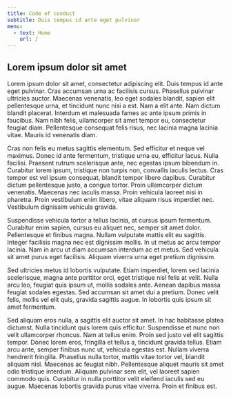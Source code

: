 ```yaml
---
title: Code of conduct
subtitle: Duis tempus id ante eget pulvinar
menu:
  - text: Home
    url: /
---
```


## Lorem ipsum dolor sit amet

Lorem ipsum dolor sit amet, consectetur adipiscing elit. Duis tempus id ante
eget pulvinar. Cras accumsan urna ac facilisis cursus. Phasellus pulvinar
ultricies auctor. Maecenas venenatis, leo eget sodales blandit, sapien elit
pellentesque urna, et tincidunt nunc nisi a est. Nam a elit ante. Nam dictum
blandit placerat. Interdum et malesuada fames ac ante ipsum primis in faucibus.
Nam nibh felis, ullamcorper sit amet tempor eu, consectetur feugiat diam.
Pellentesque consequat felis risus, nec lacinia magna lacinia vitae. Mauris id
venenatis diam.

Cras non felis eu metus sagittis elementum. Sed efficitur et neque vel maximus.
Donec id ante fermentum, tristique urna eu, efficitur lacus. Nulla facilisi.
Praesent rutrum scelerisque ante, nec egestas ipsum bibendum in. Curabitur lorem
ipsum, tristique non turpis non, convallis iaculis lectus. Cras tempor est vel
ipsum consequat, blandit tempor libero dapibus. Curabitur dictum pellentesque
justo, a congue tortor. Proin ullamcorper dictum venenatis. Maecenas nec iaculis
massa. Proin vehicula laoreet nisi in pharetra. Proin vestibulum enim libero,
vitae aliquam risus imperdiet nec. Vestibulum dignissim vehicula gravida.

Suspendisse vehicula tortor a tellus lacinia, at cursus ipsum fermentum.
Curabitur enim sapien, cursus eu aliquet nec, semper sit amet dolor.
Pellentesque et finibus magna. Nullam vulputate mattis elit eu sagittis. Integer
facilisis magna nec est dignissim mollis. In ut metus ac arcu tempor lacinia.
Nam in arcu ut diam accumsan interdum ac et metus. Sed vehicula sit amet purus
eget facilisis. Aliquam viverra urna eget pretium dignissim.

Sed ultricies metus id lobortis vulputate. Etiam imperdiet, lorem sed lacinia
scelerisque, magna ante porttitor orci, eget tristique nisl felis at velit.
Nulla arcu leo, feugiat quis ipsum ut, mollis sodales ante. Aenean dapibus massa
feugiat sodales egestas. Sed accumsan sit amet dui a pretium. Donec velit felis,
mollis vel elit quis, gravida sagittis augue. In lobortis quis ipsum sit amet
fermentum.

Sed aliquam eros nulla, a sagittis elit auctor sit amet. In hac habitasse platea
dictumst. Nulla tincidunt quis lorem quis efficitur. Suspendisse et nunc non
velit ullamcorper rhoncus. Nam at tellus enim. Proin sed justo vel elit sagittis
tempor. Donec lorem eros, fringilla et tellus a, tincidunt gravida tellus. Etiam
arcu ante, semper finibus nunc ut, vehicula egestas est. Nullam viverra
hendrerit fringilla. Phasellus nulla tortor, mattis vitae tortor vel, blandit
aliquam nisl. Maecenas ac feugiat nibh. Pellentesque aliquet mauris sit amet
odio tristique interdum. Aliquam pulvinar sem elit, vel laoreet sapien commodo
quis. Curabitur in nulla porttitor velit eleifend iaculis sed eu augue. Maecenas
lobortis gravida purus vitae viverra. Proin et finibus est.
